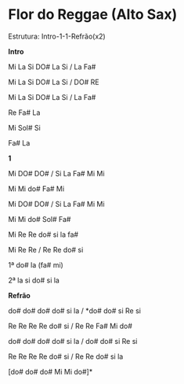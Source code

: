 # **Flor do Reggae (Alto Sax)**

Estrutura: Intro-1-1-Refrão(x2)

**Intro**

Mi La Si DO# La Si / La Fa#

Mi La Si DO# La Si / DO# RE

Mi La Si DO# La Si / La Fa#

Re Fa# La

Mi Sol# Si

Fa# La

**1**

Mi DO# DO# / Si La Fa# Mi Mi

Mi Mi do# Fa# Mi

Mi DO# DO# / Si La Fa# Mi Mi

Mi Mi do# Sol# Fa#

Mi Re Re do# si la fa#

Mi Re Re / Re Re do# si

1ª do# la (fa# mi)

2ª la si do# si la

**Refrão**

do# do# do# do# si la / \*do# do# si Re si

Re Re Re Re do# si / Re Re Fa# Mi do#

do# do# do# do# si la / do# do# si Re si

Re Re Re Re do# si / Re Re do# si la

\[do# do# do# Mi Mi do#\]\*